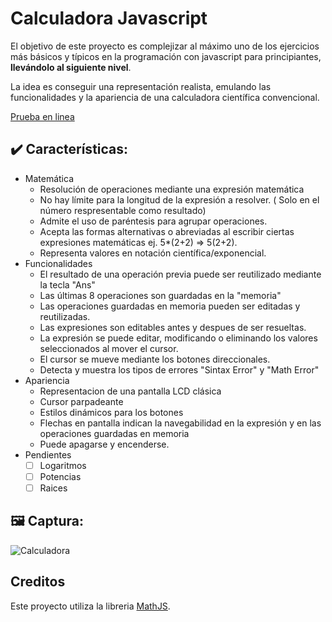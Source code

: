 # Calculadora Javascript

El objetivo de este proyecto es complejizar al máximo uno de los ejercicios más básicos y típicos en la programación con javascript para principiantes, **llevándolo al siguiente nivel**.

La idea es conseguir una representación realista, emulando las funcionalidades y la apariencia de una calculadora científica convencional.

[Prueba en linea](https://calculator-3ke.pages.dev/)


## :heavy_check_mark: Características:

- Matemática
    - Resolución de operaciones mediante una expresión matemática
    - No hay límite para la longitud de la expresión a resolver. ( Solo en el número respresentable como resultado)
    - Admite el uso de paréntesis para agrupar operaciones.
    - Acepta las formas alternativas o abreviadas al escribir ciertas expresiones matemáticas ej. 5*(2+2) => 5(2+2).
    - Representa valores en notación científica/exponencial.
- Funcionalidades
    - El resultado de una operación previa puede ser reutilizado mediante la tecla "Ans"
    - Las últimas 8 operaciones son guardadas en la "memoria"
    - Las operaciones guardadas en memoria pueden ser editadas y reutilizadas.
    - Las expresiones son editables antes y despues de ser resueltas.
    - La expresión se puede editar, modificando o eliminando los valores seleccionados al mover el cursor.
    - El cursor se mueve mediante los botones direccionales.
    - Detecta y muestra los tipos de errores "Sintax Error" y "Math Error"
- Apariencia
    - Representacion de una pantalla LCD clásica
    - Cursor parpadeante
    - Estilos dinámicos para los botones
    - Flechas en pantalla indican la navegabilidad en la expresión y en las operaciones guardadas en memoria
    - Puede apagarse y encenderse.
- Pendientes
    - [ ] Logaritmos
    - [ ] Potencias
    - [ ] Raices

## :framed_picture: Captura:
![Calculadora](Preview.jpg)

## Creditos

Este proyecto utiliza la libreria [MathJS](https://github.com/josdejong/mathjs).

